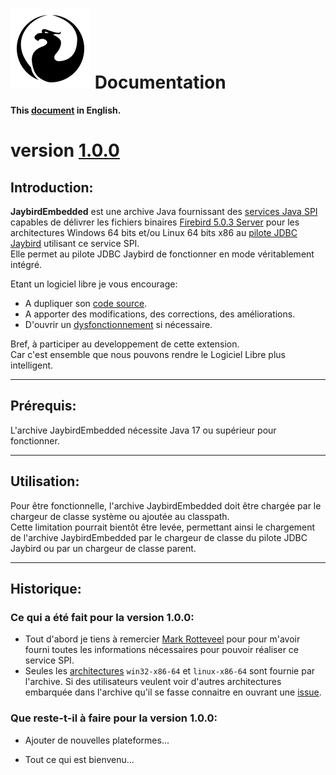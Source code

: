 <!--
╔════════════════════════════════════════════════════════════════════════════════════╗
║                                                                                    ║
║   Copyright (c) 2020-25 https://prrvchr.github.io                                  ║
║                                                                                    ║
║   Permission is hereby granted, free of charge, to any person obtaining            ║
║   a copy of this software and associated documentation files (the "Software"),     ║
║   to deal in the Software without restriction, including without limitation        ║
║   the rights to use, copy, modify, merge, publish, distribute, sublicense,         ║
║   and/or sell copies of the Software, and to permit persons to whom the Software   ║
║   is furnished to do so, subject to the following conditions:                      ║
║                                                                                    ║
║   The above copyright notice and this permission notice shall be included in       ║
║   all copies or substantial portions of the Software.                              ║
║                                                                                    ║
║   THE SOFTWARE IS PROVIDED "AS IS", WITHOUT WARRANTY OF ANY KIND,                  ║
║   EXPRESS OR IMPLIED, INCLUDING BUT NOT LIMITED TO THE WARRANTIES                  ║
║   OF MERCHANTABILITY, FITNESS FOR A PARTICULAR PURPOSE AND NONINFRINGEMENT.        ║
║   IN NO EVENT SHALL THE AUTHORS OR COPYRIGHT HOLDERS BE LIABLE FOR ANY             ║
║   CLAIM, DAMAGES OR OTHER LIABILITY, WHETHER IN AN ACTION OF CONTRACT,             ║
║   TORT OR OTHERWISE, ARISING FROM, OUT OF OR IN CONNECTION WITH THE SOFTWARE       ║
║   OR THE USE OR OTHER DEALINGS IN THE SOFTWARE.                                    ║
║                                                                                    ║
╚════════════════════════════════════════════════════════════════════════════════════╝
-->
# [![JaybirdEmbedded logo][1]][2] Documentation

**This [document][3] in English.**

# version [1.0.0][4]

## Introduction:

**JaybirdEmbedded** est une archive Java fournissant des [services Java SPI][5] capables de délivrer les fichiers binaires [Firebird 5.0.3 Server][6] pour les architectures Windows 64 bits et/ou Linux 64 bits x86 au [pilote JDBC Jaybird][7] utilisant ce service SPI.  
Elle permet au pilote JDBC Jaybird de fonctionner en mode véritablement intégré.

Etant un logiciel libre je vous encourage:
- A dupliquer son [code source][8].
- A apporter des modifications, des corrections, des améliorations.
- D'ouvrir un [dysfonctionnement][9] si nécessaire.

Bref, à participer au developpement de cette extension.  
Car c'est ensemble que nous pouvons rendre le Logiciel Libre plus intelligent.

___

## Prérequis:

L'archive JaybirdEmbedded nécessite Java 17 ou supérieur pour fonctionner.

___

## Utilisation:

Pour être fonctionnelle, l'archive JaybirdEmbedded doit être chargée par le chargeur de classe système ou ajoutée au classpath.  
Cette limitation pourrait bientôt être levée, permettant ainsi le chargement de l'archive JaybirdEmbedded par le chargeur de classe du pilote JDBC Jaybird ou par un chargeur de classe parent.

___

## Historique:

### Ce qui a été fait pour la version 1.0.0:

- Tout d'abord je tiens à remercier [Mark Rotteveel][10] pour pour m'avoir fourni toutes les informations nécessaires pour pouvoir réaliser ce service SPI.
- Seules les [architectures][11] `win32-x86-64` et `linux-x86-64` sont fournie par l'archive. Si des utilisateurs veulent voir d'autres architectures embarquée dans l'archive qu'il se fasse connaitre en ouvrant une [issue][9].

### Que reste-t-il à faire pour la version 1.0.0:

- Ajouter de nouvelles plateformes...

- Tout ce qui est bienvenu...

[1]: </img/jaybird.svg#collapse>
[2]: <https://prrvchr.github.io/JaybirdEmbedded/>
[3]: <https://prrvchr.github.io/JaybirdEmbedded/>
[4]: <https://prrvchr.github.io/JaybirdEmbedded/README_fr#ce-qui-a-%C3%A9t%C3%A9-fait-pour-la-version-100>
[5]: <https://docs.oracle.com/javase/tutorial/sound/SPI-intro.html>
[6]: <https://www.firebirdsql.org/en/firebird-5-0-3>
[7]: <https://firebirdsql.org/en/jdbc-driver/>
[8]: <https://github.com/prrvchr/JaybirdEmbedded/>
[9]: <https://github.com/prrvchr/JaybirdEmbedded/issues/new>
[10]: <https://github.com/mrotteveel>
[11]: <https://github.com/java-native-access/jna/blob/master/src/com/sun/jna/Platform.java#L66>

